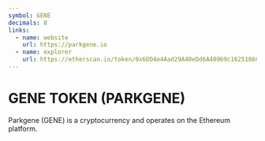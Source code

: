 ```yaml
---
symbol: GENE
decimals: 8
links:
  - name: website
    url: https://parkgene.io
  - name: explorer
    url: https://etherscan.io/token/0x6DD4e4Aad29A40eDd6A409b9c1625186C9855b4D
---
```


# GENE TOKEN (PARKGENE)

Parkgene (GENE) is a cryptocurrency and operates on the Ethereum platform.
